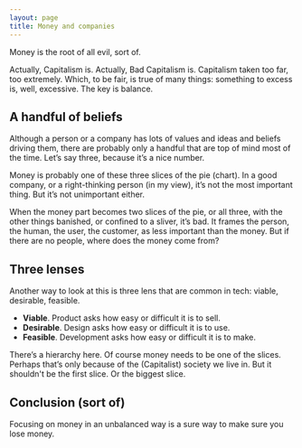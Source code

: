 ```yaml
---
layout: page
title: Money and companies
---
```


Money is the root of all evil, sort of.

Actually, Capitalism is.
Actually, Bad Capitalism is.
Capitalism taken too far, too extremely.
Which, to be fair, is true of many things: something to excess is, well, excessive. The key is balance.

## A handful of beliefs

Although a person or a company has lots of values and ideas and beliefs driving them, there are probably only a handful that are top of mind most of the time. Let’s say three, because it’s a nice number.

Money is probably one of these three slices of the pie (chart). In a good company, or a right-thinking person (in my view), it’s not the most important thing. But it’s not unimportant either.

When the money part becomes two slices of the pie, or all three, with the other things banished, or confined to a sliver, it’s bad. It frames the person, the human, the user, the customer, as less important than the money. But if there are no people, where does the money come from?

## Three lenses

Another way to look at this is three lens that are common in tech: viable, desirable, feasible.

- **Viable**. Product asks how easy or difficult it is to sell.
- **Desirable**. Design asks how easy or difficult it is to use.
- **Feasible**. Development asks how easy or difficult it is to make.

There’s a hierarchy here. Of course money needs to be one of the slices. Perhaps that’s only because of the (Capitalist) society we live in. But it shouldn't be the first slice. Or the biggest slice.

## Conclusion (sort of)

Focusing on money in an unbalanced way is a sure way to make sure you lose money.